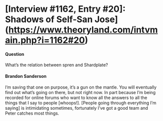 # [Interview #1162, Entry #20]: Shadows of Self-San Jose](https://www.theoryland.com/intvmain.php?i=1162#20)

#### Question

What’s the relation between spren and Shardplate?

#### Brandon Sanderson

I’m saving that one on purpose, it’s a gun on the mantle. You will eventually find out what’s going on there, but not right now. In part because I’m being recorded for online forums who want to know all the answers to all the things that I say to people [whoops!]. [People going through everything I’m saying] is intimidating sometimes, fortunately I’ve got a good team and Peter catches most things.

